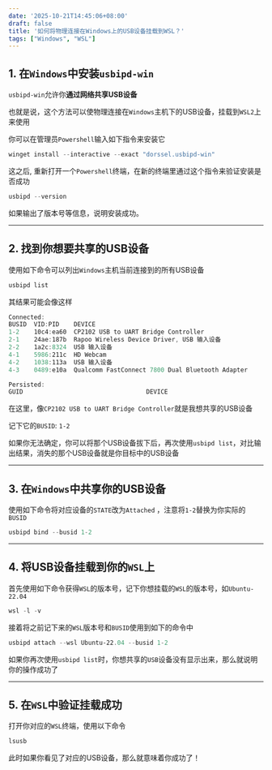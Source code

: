 ```yaml
---
date: '2025-10-21T14:45:06+08:00'
draft: false
title: '如何将物理连接在Windows上的USB设备挂载到WSL？'
tags: ["Windows", "WSL"]
---
```


## 1. 在`Windows`中安装`usbipd-win`

`usbipd-win`允许你**通过网络共享USB设备**

也就是说，这个方法可以使物理连接在`Windows`主机下的USB设备，挂载到`WSL2`上来使用

你可以在管理员`Powershell`输入如下指令来安装它

```powershell
winget install --interactive --exact "dorssel.usbipd-win"
```

这之后, 重新打开一个`Powershell`终端，在新的终端里通过这个指令来验证安装是否成功

```powershell
usbipd --version
```

如果输出了版本号等信息，说明安装成功。

---

## 2. 找到你想要共享的USB设备

使用如下命令可以列出`Windows`主机当前连接到的所有USB设备

```powershell
usbipd list
```

其结果可能会像这样

```powershell
Connected:
BUSID  VID:PID    DEVICE                                                     STATE
1-2    10c4:ea60  CP2102 USB to UART Bridge Controller                      Not shared
2-1    24ae:187b  Rapoo Wireless Device Driver, USB 输入设备                 Not shared
2-2    1a2c:8324  USB 输入设备                                               Not shared
4-1    5986:211c  HD Webcam                                                  Not shared
4-2    1038:113a  USB 输入设备                                               Not shared
4-3    0489:e10a  Qualcomm FastConnect 7800 Dual Bluetooth Adapter           Not shared

Persisted:
GUID                                  DEVICE
```

在这里，像`CP2102 USB to UART Bridge Controller`就是我想共享的USB设备

记下它的`BUSID`: `1-2`

如果你无法确定，你可以将那个USB设备拔下后，再次使用`usbipd list`，对比输出结果，消失的那个USB设备就是你目标中的USB设备

---

## 3. 在`Windows`中共享你的USB设备

使用如下命令将对应设备的`STATE`改为`Attached` ，注意将`1-2`替换为你实际的`BUSID`

```powershell
usbipd bind --busid 1-2
```

---

## 4. 将USB设备挂载到你的`WSL`上

首先使用如下命令获得`WSL`的版本号，记下你想挂载的`WSL`的版本号，如`Ubuntu-22.04`

```powershell
wsl -l -v
```

接着将之前记下来的`WSL`版本号和`BUSID`使用到如下的命令中

```powershell
usbipd attach --wsl Ubuntu-22.04 --busid 1-2
```

如果你再次使用`usbipd list`时，你想共享的`USB`设备没有显示出来，那么就说明你的操作成功了

---

## 5. 在`WSL`中验证挂载成功

打开你对应的`WSL`终端，使用以下命令

```bash
lsusb
```

此时如果你看见了对应的USB设备，那么就意味着你成功了！
